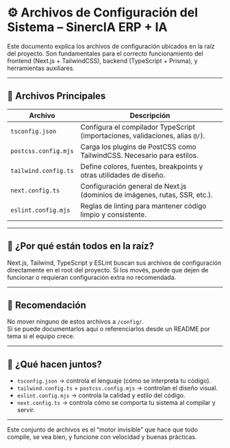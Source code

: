 # ⚙️ Archivos de Configuración del Sistema – SinercIA ERP + IA

Este documento explica los archivos de configuración ubicados en la raíz del proyecto. Son fundamentales para el correcto funcionamiento del frontend (Next.js + TailwindCSS), backend (TypeScript + Prisma), y herramientas auxiliares.

---

## 📁 Archivos Principales

| Archivo | Descripción |
|--------|-------------|
| `tsconfig.json` | Configura el compilador TypeScript (importaciones, validaciones, alias `@/`). |
| `postcss.config.mjs` | Carga los plugins de PostCSS como TailwindCSS. Necesario para estilos. |
| `tailwind.config.ts` | Define colores, fuentes, breakpoints y otras utilidades de diseño. |
| `next.config.ts` | Configuración general de Next.js (dominios de imágenes, rutas, SSR, etc.). |
| `eslint.config.mjs` | Reglas de linting para mantener código limpio y consistente. |

---

## 🧠 ¿Por qué están todos en la raíz?

Next.js, Tailwind, TypeScript y ESLint buscan sus archivos de configuración directamente en el root del proyecto. Si los movés, puede que dejen de funcionar o requieran configuración extra no recomendada.

---

## 📝 Recomendación

No mover ninguno de estos archivos a `/config/`.  
Sí se puede documentarlos aquí o referenciarlos desde un README por tema si el equipo crece.

---

## 🚀 ¿Qué hacen juntos?

- `tsconfig.json` → controla el lenguaje (cómo se interpreta tu código).
- `tailwind.config.ts` + `postcss.config.mjs` → controlan el diseño visual.
- `eslint.config.mjs` → controla la calidad y estilo del código.
- `next.config.ts` → controla cómo se comporta tu sistema al compilar y servir.

---

Este conjunto de archivos es el “motor invisible” que hace que todo compile, se vea bien, y funcione con velocidad y buenas prácticas.

